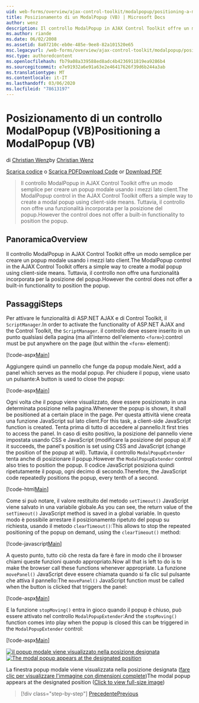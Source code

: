 ```yaml
---
uid: web-forms/overview/ajax-control-toolkit/modalpopup/positioning-a-modalpopup-vb
title: Posizionamento di un ModalPopup (VB) | Microsoft Docs
author: wenz
description: Il controllo ModalPopup in AJAX Control Toolkit offre un modo semplice per creare un popup modale usando i mezzi lato client. Tuttavia, il controllo non offre...
ms.author: riande
ms.date: 06/02/2008
ms.assetid: 8a07210c-eb0e-485e-9ee8-82a101520e65
msc.legacyurl: /web-forms/overview/ajax-control-toolkit/modalpopup/positioning-a-modalpopup-vb
msc.type: authoredcontent
ms.openlocfilehash: fb79a08a339588ed8adc4b4236911819ea9286b4
ms.sourcegitcommit: e7e91932a6e91a63e2e46417626f39d6b244a3ab
ms.translationtype: MT
ms.contentlocale: it-IT
ms.lasthandoff: 03/06/2020
ms.locfileid: "78613197"
---
```

# <a name="positioning-a-modalpopup-vb"></a><span data-ttu-id="24941-104">Posizionamento di un controllo ModalPopup (VB)</span><span class="sxs-lookup"><span data-stu-id="24941-104">Positioning a ModalPopup (VB)</span></span>

<span data-ttu-id="24941-105">di [Christian Wenz](https://github.com/wenz)</span><span class="sxs-lookup"><span data-stu-id="24941-105">by [Christian Wenz](https://github.com/wenz)</span></span>

<span data-ttu-id="24941-106">[Scarica codice](https://download.microsoft.com/download/2/4/0/24052038-f942-4336-905b-b60ae56f0dd5/ModalPopup4.vb.zip) o [Scarica PDF](https://download.microsoft.com/download/b/6/a/b6ae89ee-df69-4c87-9bfb-ad1eb2b23373/modalpopup4VB.pdf)</span><span class="sxs-lookup"><span data-stu-id="24941-106">[Download Code](https://download.microsoft.com/download/2/4/0/24052038-f942-4336-905b-b60ae56f0dd5/ModalPopup4.vb.zip) or [Download PDF](https://download.microsoft.com/download/b/6/a/b6ae89ee-df69-4c87-9bfb-ad1eb2b23373/modalpopup4VB.pdf)</span></span>

> <span data-ttu-id="24941-107">Il controllo ModalPopup in AJAX Control Toolkit offre un modo semplice per creare un popup modale usando i mezzi lato client.</span><span class="sxs-lookup"><span data-stu-id="24941-107">The ModalPopup control in the AJAX Control Toolkit offers a simple way to create a modal popup using client-side means.</span></span> <span data-ttu-id="24941-108">Tuttavia, il controllo non offre una funzionalità incorporata per la posizione del popup.</span><span class="sxs-lookup"><span data-stu-id="24941-108">However the control does not offer a built-in functionality to position the popup.</span></span>

## <a name="overview"></a><span data-ttu-id="24941-109">Panoramica</span><span class="sxs-lookup"><span data-stu-id="24941-109">Overview</span></span>

<span data-ttu-id="24941-110">Il controllo ModalPopup in AJAX Control Toolkit offre un modo semplice per creare un popup modale usando i mezzi lato client.</span><span class="sxs-lookup"><span data-stu-id="24941-110">The ModalPopup control in the AJAX Control Toolkit offers a simple way to create a modal popup using client-side means.</span></span> <span data-ttu-id="24941-111">Tuttavia, il controllo non offre una funzionalità incorporata per la posizione del popup.</span><span class="sxs-lookup"><span data-stu-id="24941-111">However the control does not offer a built-in functionality to position the popup.</span></span>

## <a name="steps"></a><span data-ttu-id="24941-112">Passaggi</span><span class="sxs-lookup"><span data-stu-id="24941-112">Steps</span></span>

<span data-ttu-id="24941-113">Per attivare le funzionalità di ASP.NET AJAX e di Control Toolkit, il `ScriptManager`.</span><span class="sxs-lookup"><span data-stu-id="24941-113">In order to activate the functionality of ASP.NET AJAX and the Control Toolkit, the `ScriptManager`.</span></span> <span data-ttu-id="24941-114">il controllo deve essere inserito in un punto qualsiasi della pagina (ma all'interno dell'elemento `<form>`):</span><span class="sxs-lookup"><span data-stu-id="24941-114">control must be put anywhere on the page (but within the `<form>` element):</span></span>

[!code-aspx[Main](positioning-a-modalpopup-vb/samples/sample1.aspx)]

<span data-ttu-id="24941-115">Aggiungere quindi un pannello che funge da popup modale.</span><span class="sxs-lookup"><span data-stu-id="24941-115">Next, add a panel which serves as the modal popup.</span></span> <span data-ttu-id="24941-116">Per chiudere il popup, viene usato un pulsante:</span><span class="sxs-lookup"><span data-stu-id="24941-116">A button is used to close the popup:</span></span>

[!code-aspx[Main](positioning-a-modalpopup-vb/samples/sample2.aspx)]

<span data-ttu-id="24941-117">Ogni volta che il popup viene visualizzato, deve essere posizionato in una determinata posizione nella pagina.</span><span class="sxs-lookup"><span data-stu-id="24941-117">Whenever the popup is shown, it shall be positioned at a certain place in the page.</span></span> <span data-ttu-id="24941-118">Per questa attività viene creata una funzione JavaScript sul lato client.</span><span class="sxs-lookup"><span data-stu-id="24941-118">For this task, a client-side JavaScript function is created.</span></span> <span data-ttu-id="24941-119">Tenta prima di tutto di accedere al pannello.</span><span class="sxs-lookup"><span data-stu-id="24941-119">It first tries to access the panel.</span></span> <span data-ttu-id="24941-120">In caso di esito positivo, la posizione del pannello viene impostata usando CSS e JavaScript (modificare la posizione del popup a).</span><span class="sxs-lookup"><span data-stu-id="24941-120">If it succeeds, the panel's position is set using CSS and JavaScript (change the position of the popup at will).</span></span> <span data-ttu-id="24941-121">Tuttavia, il controllo `ModalPopupExtender` tenta anche di posizionare il popup.</span><span class="sxs-lookup"><span data-stu-id="24941-121">However the `ModalPopupExtender` control also tries to position the popup.</span></span> <span data-ttu-id="24941-122">Il codice JavaScript posiziona quindi ripetutamente il popup, ogni decimo di secondo.</span><span class="sxs-lookup"><span data-stu-id="24941-122">Therefore, the JavaScript code repeatedly positions the popup, every tenth of a second.</span></span>

[!code-html[Main](positioning-a-modalpopup-vb/samples/sample3.html)]

<span data-ttu-id="24941-123">Come si può notare, il valore restituito del metodo `setTimeout()` JavaScript viene salvato in una variabile globale.</span><span class="sxs-lookup"><span data-stu-id="24941-123">As you can see, the return value of the `setTimeout()` JavaScript method is saved in a global variable.</span></span> <span data-ttu-id="24941-124">In questo modo è possibile arrestare il posizionamento ripetuto del popup su richiesta, usando il metodo `clearTimeout()`:</span><span class="sxs-lookup"><span data-stu-id="24941-124">This allows to stop the repeated positioning of the popup on demand, using the `clearTimeout()` method:</span></span>

[!code-javascript[Main](positioning-a-modalpopup-vb/samples/sample4.js)]

<span data-ttu-id="24941-125">A questo punto, tutto ciò che resta da fare è fare in modo che il browser chiami queste funzioni quando appropriato.</span><span class="sxs-lookup"><span data-stu-id="24941-125">Now all that is left to do is to make the browser call these functions whenever appropriate.</span></span> <span data-ttu-id="24941-126">La funzione `movePanel()` JavaScript deve essere chiamata quando si fa clic sul pulsante che attiva il pannello:</span><span class="sxs-lookup"><span data-stu-id="24941-126">The `movePanel()` JavaScript function must be called when the button is clicked that triggers the panel:</span></span>

[!code-aspx[Main](positioning-a-modalpopup-vb/samples/sample5.aspx)]

<span data-ttu-id="24941-127">E la funzione `stopMoving()` entra in gioco quando il popup è chiuso, può essere attivato nel controllo `ModalPopupExtender`:</span><span class="sxs-lookup"><span data-stu-id="24941-127">And the `stopMoving()` function comes into play when the popup is closed this can be triggered in the `ModalPopupExtender` control:</span></span>

[!code-aspx[Main](positioning-a-modalpopup-vb/samples/sample6.aspx)]

<span data-ttu-id="24941-128">[![il popup modale viene visualizzato nella posizione designata](positioning-a-modalpopup-vb/_static/image2.png)](positioning-a-modalpopup-vb/_static/image1.png)</span><span class="sxs-lookup"><span data-stu-id="24941-128">[![The modal popup appears at the designated position](positioning-a-modalpopup-vb/_static/image2.png)](positioning-a-modalpopup-vb/_static/image1.png)</span></span>

<span data-ttu-id="24941-129">La finestra popup modale viene visualizzata nella posizione designata ([fare clic per visualizzare l'immagine con dimensioni complete](positioning-a-modalpopup-vb/_static/image3.png))</span><span class="sxs-lookup"><span data-stu-id="24941-129">The modal popup appears at the designated position ([Click to view full-size image](positioning-a-modalpopup-vb/_static/image3.png))</span></span>

> [!div class="step-by-step"]
> [<span data-ttu-id="24941-130">Precedente</span><span class="sxs-lookup"><span data-stu-id="24941-130">Previous</span></span>](handling-postbacks-from-a-modalpopup-vb.md)
